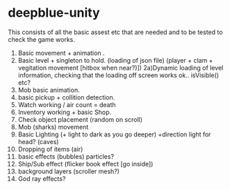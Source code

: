 deepblue-unity
==============


This consists of all the basic assest etc that are needed and to be tested to check the game works.

1) Basic movement + animation .
2) Basic level + singleton to hold. (loading of json file) (player + clam + vegitation movement [hitbox when near?)])
2a)Dynamic loading of level information, checking that the loading off screen works ok.. isVisible() etc?
3) Mob basic animation.
4) basic pickup + collition detection.
5) Watch working / air count = death
6) Inventory working + basic Shop.
7) Check object placement (random on scroll)
8) Mob (sharks) movement
9) Basic Lighting (+ light to dark as you go deeper) +direction light for head? (caves)
10) Dropping of items (air)
11) basic effects (bubbles) particles?
12) Ship/Sub effect (flicker book effect [go inside])
13) background layers (scroller mesh?)
14) God ray effects?
